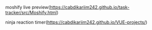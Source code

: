 moshify live preview(https://cabdikariim242.github.io/task-tracker/src/Moshify.html)

ninja reaction timer(https://cabdikariim242.github.io/VUE-projects/)
